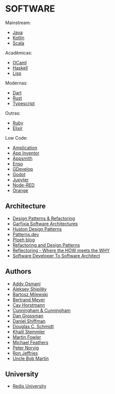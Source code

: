 # SOFTWARE

Mainstream:

- [Java](software/java.md 'Java')
- [Kotlin](software/kotlin.md 'Kotlin')
- [Scala](software/scala.md 'Scala')

Acadêmicas:

- [OCaml](software/ocaml.md 'OCaml')
- [Haskell](software/haskell.mds 'Haskell')
- [Lisp](software/lisp.md 'Lisp')

Modernas:

- [Dart](software/dart.md 'Dart')
- [Rust](software/rust.md 'Rust')
- [Typescript](software/typescript.md 'Typescript')

Outras:

- [Ruby](software/ruby.md 'Ruby')
- [Elixir](software/elixir.md 'Elixir')

Low Code:

- [Amplication](https://amplication.com/ 'Amplication')
- [App Inventor](http://appinventor.mit.edu/ 'App Inventor')
- [Appsmith](https://github.com/appsmithorg/appsmith 'Appsmith')
- [Enso](https://enso.org/ 'Enso')
- [GDevelop](https://gdevelop.io/ 'GDevelop')
- [Godot](https://godotengine.org/ 'Godot')
- [Jupyter](https://jupyter.org/ 'Jupyter')
- [Node-RED](https://nodered.org/ 'Node-RED')
- [Orange](https://orangedatamining.com/ 'Orange')

## Architecture

- [Design Patterns & Refactoring](https://sourcemaking.com/ 'Design Patterns & Refactoring')
- [Garfixia Software Architectures](https://www.dossier-andreas.net/software_architecture/ 'Garfixia Software Architectures')
- [Huston Design Patterns](http://www.vincehuston.org/dp/ 'Huston Design Patterns')
- [Patterns.dev](https://www.patterns.dev/ 'Patterns.dev')
- [Ploeh blog](https://blog.ploeh.dk/ 'Ploeh blog')
- [Refactoring and Design Patterns](https://refactoring.guru/ 'Refactoring and Design Patterns')
- [Reflectoring - Where the HOW meets the WHY](https://reflectoring.io/ 'Reflectoring - Where the HOW meets the WHY')
- [Software Developer To Software Architect](https://developertoarchitect.com/ 'Software Developer To Software Architect')

## Authors

- [Addy Osmani](https://addyosmani.com/ 'Addy Osmani')
- [Aleksey Shipilëv](https://shipilev.net/ 'Aleksey Shipilëv')
- [Bartosz Milewski](https://bartoszmilewski.com/ 'Bartosz Milewski')
- [Bertrand Meyer](https://bertrandmeyer.com/ 'Bertrand Meyer')
- [Cay Horstmann](https://horstmann.com/ 'Cay Horstmann')
- [Cunningham & Cunningham](http://c2.com/ 'Cunningham & Cunningham')
- [Dan Grossman](https://homes.cs.washington.edu/~djg/ 'Dan Grossman')
- [Daniel Shiffman](https://shiffman.net/ 'Daniel Shiffman')
- [Douglas C. Schmidt](https://www.dre.vanderbilt.edu/~schmidt/ 'Douglas C. Schmidt')
- [Khalil Stemmler](https://khalilstemmler.com/ 'Khalil Stemmler')
- [Martin Fowler](https://martinfowler.com/ 'Martin Fowler')
- [Michael Feathers](https://michaelfeathers.silvrback.com/ 'Michael Feathers')
- [Peter Norvig](https://norvig.com/ 'Peter Norvig')
- [Ron Jeffries](https://ronjeffries.com/ 'Ron Jeffries')
- [Uncle Bob Martin](http://cleancoder.com/ 'Uncle Bob Martin')

## University

- [Redis University](https://university.redis.com/ 'Redis University')
